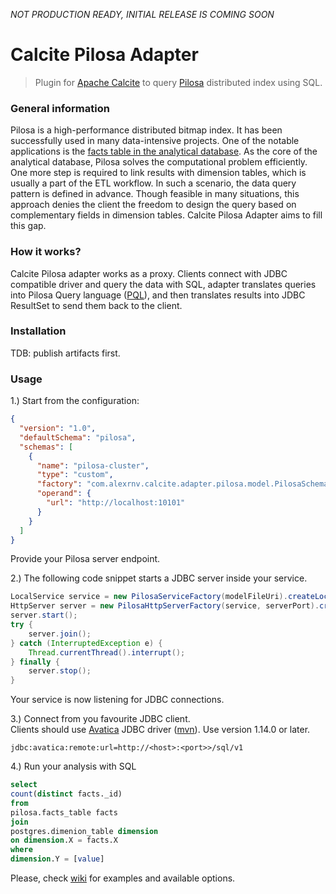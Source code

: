 *NOT PRODUCTION READY, INITIAL RELEASE IS COMING SOON*
# Calcite Pilosa Adapter
> Plugin for [Apache Calcite](http://calcite.apache.org/) to query [Pilosa](https://www.pilosa.com/) distributed index using SQL.

### General information
Pilosa is a high-performance distributed bitmap index. It has been successfully used in many data-intensive projects. 
One of the notable applications is the [facts table in the analytical database](https://www.pilosa.com/use-cases/retail-analytics/). 
As the core of the analytical database, Pilosa solves the computational problem efficiently. 
One more step is required to link results with dimension tables, which is usually a part of the ETL workflow. 
In such a scenario, the data query pattern is defined in advance. 
Though feasible in many situations, this approach denies the client the freedom to design the query based on complementary fields in dimension tables.
Calcite Pilosa Adapter aims to fill this gap.  

### How it works?
Calcite Pilosa adapter works as a proxy. Clients connect with JDBC compatible driver and query the data with SQL,
adapter translates queries into Pilosa Query language ([PQL](https://www.pilosa.com/docs/latest/query-language/)),
and then translates results into JDBC ResultSet to send them back to the client.


### Installation
TDB: publish artifacts first.  

### Usage 
1.) Start from the configuration:
```json
{
  "version": "1.0",
  "defaultSchema": "pilosa",
  "schemas": [
    {
      "name": "pilosa-cluster",
      "type": "custom",
      "factory": "com.alexrnv.calcite.adapter.pilosa.model.PilosaSchemaFactory",
      "operand": {
        "url": "http://localhost:10101"
      }
    }
  ]
} 
```     
Provide your Pilosa server endpoint.    

2.) The following code snippet starts a JDBC server inside your service.
```java
LocalService service = new PilosaServiceFactory(modelFileUri).createLocalService();
HttpServer server = new PilosaHttpServerFactory(service, serverPort).createHttpServer();
server.start();
try {
    server.join();
} catch (InterruptedException e) {
    Thread.currentThread().interrupt();
} finally {
    server.stop();
}
```
Your service is now listening for JDBC connections.

3.) Connect from you favourite JDBC client.    
Clients should use [Avatica](https://calcite.apache.org/avatica/) JDBC driver ([mvn](https://mvnrepository.com/artifact/org.apache.calcite.avatica/avatica)). Use version 1.14.0 or later.     
```
jdbc:avatica:remote:url=http://<host>:<port>>/sql/v1
``` 
4.) Run your analysis with SQL
```sql
select 
count(distinct facts._id)
from 
pilosa.facts_table facts
join
postgres.dimenion_table dimension
on dimension.X = facts.X
where 
dimension.Y = [value]
```
Please, check [wiki](https://github.com/alex-rnv/calcite-pilosa/wiki) for examples and available options.  


